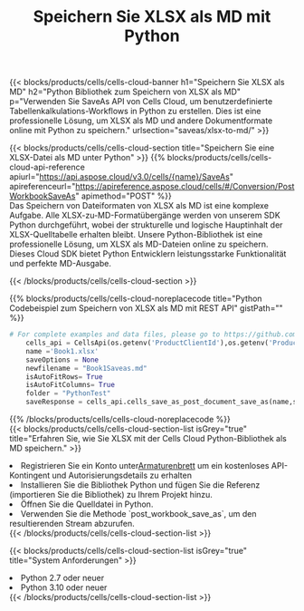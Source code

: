 ﻿---
title:  Speichern Sie XLSX als MD mit Python
description:  Verwendung von Aspose.Cells Cloud SDK für Python zum Speichern von XLSX-Formatdateien als MD-Formatdateien.
kwords: Excel, Save XLSX as MD, REST, Python
howto: How to save XLSX as MD using Aspose.Cells Cloud Python library.
---
{{< blocks/products/cells/cells-cloud-banner h1="Speichern Sie XLSX als MD" h2="Python Bibliothek zum Speichern von XLSX als MD" p="Verwenden Sie SaveAs API von Cells Cloud, um benutzerdefinierte Tabellenkalkulations-Workflows in Python zu erstellen. Dies ist eine professionelle Lösung, um XLSX als MD und andere Dokumentformate online mit Python zu speichern." urlsection="saveas/xlsx-to-md/" >}}

{{< blocks/products/cells/cells-cloud-section title="Speichern Sie eine XLSX-Datei als MD unter Python" >}}
{{% blocks/products/cells/cells-cloud-api-reference apiurl="https://api.aspose.cloud/v3.0/cells/{name}/SaveAs" apireferenceurl="https://apireference.aspose.cloud/cells/#/Conversion/PostWorkbookSaveAs" apimethod="POST" %}}
<br/>
Das Speichern von Dateiformaten von XLSX als MD ist eine komplexe Aufgabe. Alle XLSX-zu-MD-Formatübergänge werden von unserem SDK Python durchgeführt, wobei der strukturelle und logische Hauptinhalt der XLSX-Quelltabelle erhalten bleibt. Unsere Python-Bibliothek ist eine professionelle Lösung, um XLSX als MD-Dateien online zu speichern. Dieses Cloud SDK bietet Python Entwicklern leistungsstarke Funktionalität und perfekte MD-Ausgabe.

{{< /blocks/products/cells/cells-cloud-section >}}

{{% blocks/products/cells/cells-cloud-noreplacecode title="Python Codebeispiel zum Speichern von XLSX als MD mit REST API" gistPath="" %}}
  
```python
# For complete examples and data files, please go to https://github.com/aspose-cells-cloud/aspose-cells-cloud-python/
    cells_api = CellsApi(os.getenv('ProductClientId'),os.getenv('ProductClientSecret'))
    name ='Book1.xlsx'    
    saveOptions = None
    newfilename = "Book1Saveas.md"
    isAutoFitRows= True
    isAutoFitColumns= True
    folder = "PythonTest"
    saveResponse = cells_api.cells_save_as_post_document_save_as(name,save_options=saveOptions, newfilename=(folder +'/' + newfilename),folder=folder)
```
  
{{% /blocks/products/cells/cells-cloud-noreplacecode %}}
<br/>
{{< blocks/products/cells/cells-cloud-section-list isGrey="true" title="Erfahren Sie, wie Sie XLSX mit der Cells Cloud Python-Bibliothek als MD speichern." >}}
<li> Registrieren Sie ein Konto unter<a href="https://dashboard.aspose.cloud/">Armaturenbrett</a> um ein kostenloses API-Kontingent und Autorisierungsdetails zu erhalten</li>
<li>Installieren Sie die Bibliothek Python und fügen Sie die Referenz (importieren Sie die Bibliothek) zu Ihrem Projekt hinzu.</li>
<li>Öffnen Sie die Quelldatei in Python.</li>
<li>Verwenden Sie die Methode `post_workbook_save_as`, um den resultierenden Stream abzurufen.</li>
{{< /blocks/products/cells/cells-cloud-section-list >}}

{{< blocks/products/cells/cells-cloud-section-list isGrey="true" title="System Anforderungen" >}}
<li>Python 2.7 oder neuer</li>
<li>Python 3.10 oder neuer</li>
{{< /blocks/products/cells/cells-cloud-section-list >}}
